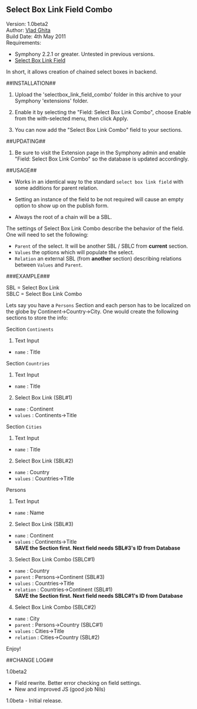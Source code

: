 Select Box Link Field Combo 
------------------------------------

Version: 1.0beta2<br />
Author: [Vlad Ghita](vlad_micutul@yahoo.com)<br />
Build Date: 4th May 2011<br />
Requirements:<br />
  
- Symphony 2.2.1 or greater. Untested in previous versions.
- [Select Box Link Field](http://symphony-cms.com/download/extensions/view/20054/)

In short, it allows creation of chained select boxes in backend.

##INSTALLATION##

1. Upload the 'selectbox_link_field_combo' folder in this archive to your Symphony 'extensions' folder.

2. Enable it by selecting the "Field: Select Box Link Combo", choose Enable from the with-selected menu, then click Apply.

3. You can now add the "Select Box Link Combo" field to your sections.


##UPDATING##

1. Be sure to visit the Extension page in the Symphony admin and enable "Field: Select Box Link Combo" so the database is updated accordingly.


##USAGE##

- Works in an identical way to the standard `select box link field` with some additions for parent relation.

- Setting an instance of the field to be not required will cause an empty option to show up on the publish form.

- Always the root of a chain will be a SBL.

The settings of Select Box Link Combo describe the behavior of the field. One will need to set the following:

- `Parent` of the select. It will be another SBL / SBLC from **current** section.
- `Values` the options which will populate the select.
- `Relation` an external SBL (from **another** section) describing relations between `Values` and `Parent`.

###EXAMPLE###

SBL = Select Box Link<br />
SBLC = Select Box Link Combo

Lets say you have a `Persons` Section and each person has to be localized on the globe by Continent->Country->City. One would create the following sections to store the info:

Secition `Continents`<br />
1. Text Input<br />
- `name` : Title

Section `Countries`<br />
1. Text Input<br />
- `name` : Title<br />
2. Select Box Link (SBL\#1)<br />
- `name` : Continent<br />
- `values` : Continents-&gt;Title

Section `Cities`<br />
1. Text Input<br />
- `name` : Title<br />
2. Select Box Link (SBL\#2)<br />
- `name` : Country<br />
- `values` : Countries-&gt;Title
  
Persons<br />
1. Text Input<br />
- `name` : Name<br />
2. Select Box Link (SBL\#3)<br />
- `name` : Continent<br />
- `values` : Continents-&gt;Title<br />
**SAVE the Section first. Next field needs SBL\#3's ID from Database**<br />
3. Select Box Link Combo (SBLC\#1)<br />
- `name` : Country<br />
- `parent` : Persons-&gt;Continent (SBL\#3)<br />
- `values` : Countries-&gt;Title<br />
- `relation` : Countries-&gt;Continent (SBL\#1)<br />
**SAVE the Section first. Next field needs SBLC\#1's ID from Database**<br />
4. Select Box Link Combo (SBLC\#2)<br />
- `name` : City<br />
- `parent` : Persons-&gt;Country (SBLC\#1)<br />
- `values` : Cities-&gt;Title<br />
- `relation` : Cities-&gt;Country (SBL\#2)

Enjoy!

##CHANGE LOG##

1.0beta2<br />
- Field rewrite. Better error checking on field settings.<br />
- New and improved JS (good job Nils)

1.0beta	- Initial release.